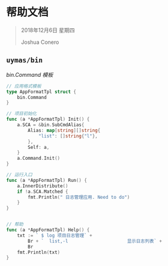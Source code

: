 # 帮助文档

> 2018年12月6日 星期四
>
> Joshua Conero



## `uymas/bin`

*bin.Command 模板*

```go
// 应用格式模板
type AppFormatTpl struct {
	bin.Command
}

// 项目初始化
func (a *AppFormatTpl) Init() {
	a.SCA = &bin.SubCmdAlias{
		Alias: map[string][]string{
			"list": []string{"l"},
		},
		Self: a,
	}
	a.Command.Init()
}

// 运行入口
func (a *AppFormatTpl) Run() {
	a.InnerDistribute()
	if !a.SCA.Matched {
		fmt.Println(" 日志管理应用. Need to do")
	}
}


// 帮助
func (a *AppFormatTpl) Help() {
	txt := ` $ log 项目日志管理` +
		Br + `  list,-l                      显示日志列表` +
		Br
	fmt.Println(txt)
}


```

